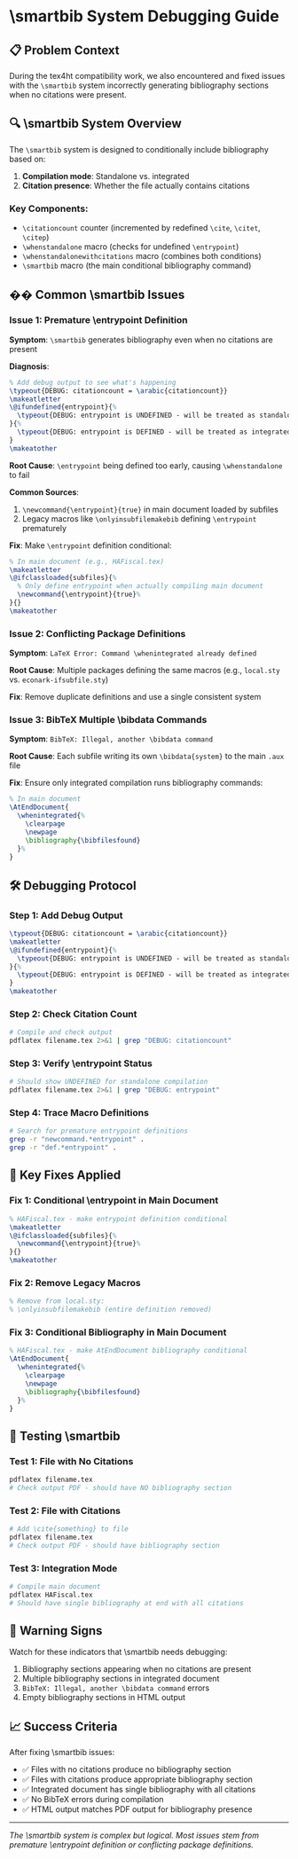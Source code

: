 # \smartbib System Debugging Guide

## 📋 Problem Context

During the tex4ht compatibility work, we also encountered and fixed issues with the `\smartbib` system incorrectly generating bibliography sections when no citations were present.

## 🔍 \smartbib System Overview

The `\smartbib` system is designed to conditionally include bibliography based on:
1. **Compilation mode**: Standalone vs. integrated
2. **Citation presence**: Whether the file actually contains citations

### Key Components:
- `\citationcount` counter (incremented by redefined `\cite`, `\citet`, `\citep`)
- `\whenstandalone` macro (checks for undefined `\entrypoint`)
- `\whenstandalonewithcitations` macro (combines both conditions)
- `\smartbib` macro (the main conditional bibliography command)

## �� Common \smartbib Issues

### Issue 1: Premature \entrypoint Definition

**Symptom**: `\smartbib` generates bibliography even when no citations are present

**Diagnosis**: 
```latex
% Add debug output to see what's happening
\typeout{DEBUG: citationcount = \arabic{citationcount}}
\makeatletter
\@ifundefined{entrypoint}{%
  \typeout{DEBUG: entrypoint is UNDEFINED - will be treated as standalone}%
}{%
  \typeout{DEBUG: entrypoint is DEFINED - will be treated as integrated}%
}
\makeatother
```

**Root Cause**: `\entrypoint` being defined too early, causing `\whenstandalone` to fail

**Common Sources**:
1. `\newcommand{\entrypoint}{true}` in main document loaded by subfiles
2. Legacy macros like `\onlyinsubfilemakebib` defining `\entrypoint` prematurely

**Fix**: Make `\entrypoint` definition conditional:
```latex
% In main document (e.g., HAFiscal.tex)
\makeatletter
\@ifclassloaded{subfiles}{%
  % Only define entrypoint when actually compiling main document
  \newcommand{\entrypoint}{true}%
}{}
\makeatother
```

### Issue 2: Conflicting Package Definitions

**Symptom**: `LaTeX Error: Command \whenintegrated already defined`

**Root Cause**: Multiple packages defining the same macros (e.g., `local.sty` vs. `econark-ifsubfile.sty`)

**Fix**: Remove duplicate definitions and use a single consistent system

### Issue 3: BibTeX Multiple \bibdata Commands

**Symptom**: `BibTeX: Illegal, another \bibdata command`

**Root Cause**: Each subfile writing its own `\bibdata{system}` to the main `.aux` file

**Fix**: Ensure only integrated compilation runs bibliography commands:
```latex
% In main document
\AtEndDocument{
  \whenintegrated{%
    \clearpage
    \newpage
    \bibliography{\bibfilesfound}
  }%
}
```

## 🛠️ Debugging Protocol

### Step 1: Add Debug Output
```latex
\typeout{DEBUG: citationcount = \arabic{citationcount}}
\makeatletter
\@ifundefined{entrypoint}{%
  \typeout{DEBUG: entrypoint is UNDEFINED - will be treated as standalone}%
}{%
  \typeout{DEBUG: entrypoint is DEFINED - will be treated as integrated}%
}
\makeatother
```

### Step 2: Check Citation Count
```bash
# Compile and check output
pdflatex filename.tex 2>&1 | grep "DEBUG: citationcount"
```

### Step 3: Verify \entrypoint Status
```bash
# Should show UNDEFINED for standalone compilation
pdflatex filename.tex 2>&1 | grep "DEBUG: entrypoint"
```

### Step 4: Trace Macro Definitions
```bash
# Search for premature entrypoint definitions
grep -r "newcommand.*entrypoint" .
grep -r "def.*entrypoint" .
```

## 🔧 Key Fixes Applied

### Fix 1: Conditional \entrypoint in Main Document
```latex
% HAFiscal.tex - make entrypoint definition conditional
\makeatletter
\@ifclassloaded{subfiles}{%
  \newcommand{\entrypoint}{true}%
}{}
\makeatother
```

### Fix 2: Remove Legacy Macros
```latex
% Remove from local.sty:
% \onlyinsubfilemakebib (entire definition removed)
```

### Fix 3: Conditional Bibliography in Main Document
```latex
% HAFiscal.tex - make AtEndDocument bibliography conditional
\AtEndDocument{
  \whenintegrated{%
    \clearpage
    \newpage
    \bibliography{\bibfilesfound}
  }%
}
```

## 🧪 Testing \smartbib

### Test 1: File with No Citations
```bash
pdflatex filename.tex
# Check output PDF - should have NO bibliography section
```

### Test 2: File with Citations
```bash
# Add \cite{something} to file
pdflatex filename.tex
# Check output PDF - should have bibliography section
```

### Test 3: Integration Mode
```bash
# Compile main document
pdflatex HAFiscal.tex
# Should have single bibliography at end with all citations
```

## 🚨 Warning Signs

Watch for these indicators that \smartbib needs debugging:
1. Bibliography sections appearing when no citations are present
2. Multiple bibliography sections in integrated document
3. `BibTeX: Illegal, another \bibdata command` errors
4. Empty bibliography sections in HTML output

## 📈 Success Criteria

After fixing \smartbib issues:
- ✅ Files with no citations produce no bibliography section
- ✅ Files with citations produce appropriate bibliography section
- ✅ Integrated document has single bibliography with all citations
- ✅ No BibTeX errors during compilation
- ✅ HTML output matches PDF output for bibliography presence

---
*The \smartbib system is complex but logical. Most issues stem from premature \entrypoint definition or conflicting package definitions.*
